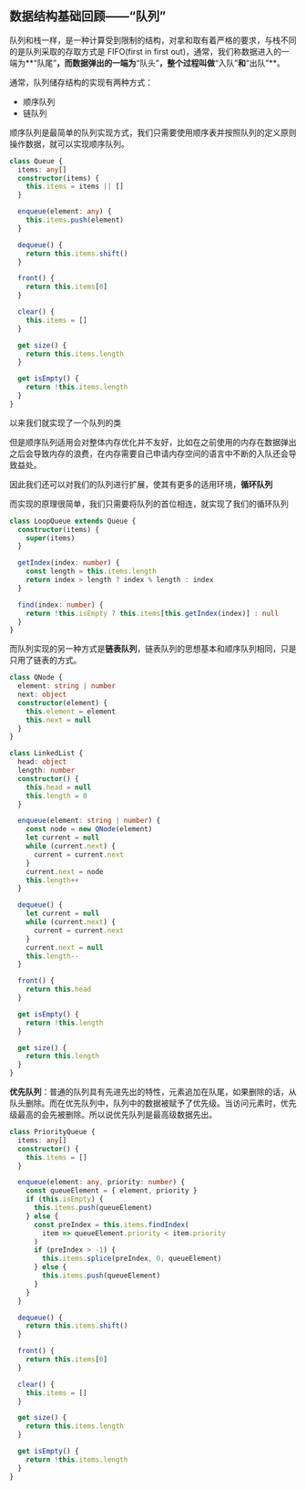 ## 数据结构基础回顾——“队列”

队列和栈一样，是一种计算受到限制的结构，对拿和取有着严格的要求，与栈不同的是队列采取的存取方式是 FIFO(first in first out)，通常，我们称数据进入的一端为**“队尾”**，而数据弹出的一端为**“队头”**，整个过程叫做**“入队”**和**“出队”**。

通常，队列储存结构的实现有两种方式：

- 顺序队列
- 链队列

顺序队列是最简单的队列实现方式，我们只需要使用顺序表并按照队列的定义原则操作数据，就可以实现顺序队列。

```typescript
class Queue {
  items: any[]
  constructor(items) {
    this.items = items || []
  }

  enqueue(element: any) {
    this.items.push(element)
  }

  dequeue() {
    return this.items.shift()
  }

  front() {
    return this.items[0]
  }

  clear() {
    this.items = []
  }

  get size() {
    return this.items.length
  }

  get isEmpty() {
    return !this.items.length
  }
}
```

以来我们就实现了一个队列的类

但是顺序队列适用会对整体内存优化并不友好，比如在之前使用的内存在数据弹出之后会导致内存的浪费，在内存需要自己申请内存空间的语言中不断的入队还会导致益处。

因此我们还可以对我们的队列进行扩展，使其有更多的适用环境，**循环队列**

而实现的原理很简单，我们只需要将队列的首位相连，就实现了我们的循环队列

```typescript
class LoopQueue extends Queue {
  constructor(items) {
    super(items)
  }

  getIndex(index: number) {
    const length = this.items.length
    return index > length ? index % length : index
  }

  find(index: number) {
    return !this.isEmpty ? this.items[this.getIndex(index)] : null
  }
}
```

而队列实现的另一种方式是**链表队列**，链表队列的思想基本和顺序队列相同，只是只用了链表的方式。

```typescript
class QNode {
  element: string | number
  next: object
  constructor(element) {
    this.element = element
    this.next = null
  }
}

class LinkedList {
  head: object
  length: number
  constructor() {
    this.head = null
    this.length = 0
  }

  enqueue(element: string | number) {
    const node = new QNode(element)
    let current = null
    while (current.next) {
      current = current.next
    }
    current.next = node
    this.length++
  }

  dequeue() {
    let current = null
    while (current.next) {
      current = current.next
    }
    current.next = null
    this.length--
  }

  front() {
    return this.head
  }

  get isEmpty() {
    return !this.length
  }

  get size() {
    return this.length
  }
}
```

**优先队列**：普通的队列具有先进先出的特性，元素追加在队尾，如果删除的话，从队头删除。而在优先队列中，队列中的数据被赋予了优先级。当访问元素时，优先级最高的会先被删除。所以说优先队列是最高级数据先出。

```typescript
class PriorityQueue {
  items: any[]
  constructor() {
    this.items = []
  }

  enqueue(element: any, priority: number) {
    const queueElement = { element, priority }
    if (this.isEmpty) {
      this.items.push(queueElement)
    } else {
      const preIndex = this.items.findIndex(
        item => queueElement.priority < item.priority
      )
      if (preIndex > -1) {
        this.items.splice(preIndex, 0, queueElement)
      } else {
        this.items.push(queueElement)
      }
    }
  }

  dequeue() {
    return this.items.shift()
  }

  front() {
    return this.items[0]
  }

  clear() {
    this.items = []
  }

  get size() {
    return this.items.length
  }

  get isEmpty() {
    return !this.items.length
  }
}
```
